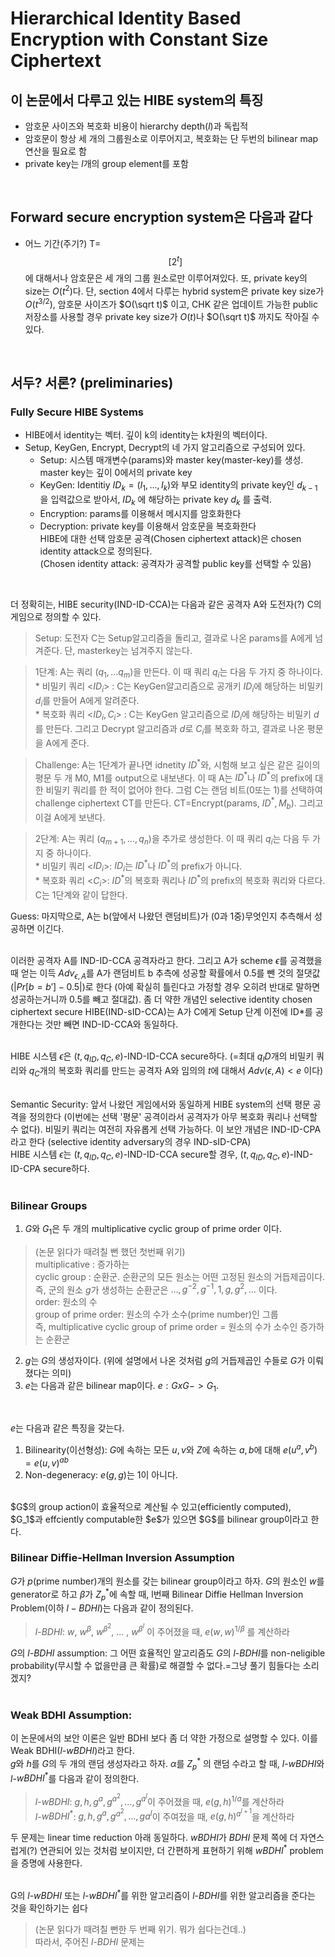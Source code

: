 # Hierarchical Identity Based Encryption with Constant Size Ciphertext  

## 이 논문에서 다루고 있는 HIBE system의 특징  
* 암호문 사이즈와 복호화 비용이 hierarchy depth($l$)과 독립적  
* 암호문이 항상 세 개의 그룹원소로 이루어지고, 복호화는 단 두번의 bilinear map 연산을 필요로 함  
* private key는 $l$개의 group element를 포함  
</br>

## Forward secure encryption system은 다음과 같다  
* 어느 기간(주기?) T=$$[2^t]$$에 대해서나 암호문은 세 개의 그룹 원소로만 이루어져있다. 또, private key의 size는 $O(t^2)$다. 단, section 4에서 다루는 hybrid system은 private key size가 $O(t^{3/2})$, 암호문 사이즈가 $O(\sqrt t)$ 이고, CHK 같은 업데이트 가능한 public 저장소를 사용할 경우 private key size가 $O(t)$나 $O(\sqrt t)$ 까지도 작아질 수 있다.  
</br>

## 서두? 서론? (preliminaries)  
### Fully Secure HIBE Systems  
* HIBE에서 identity는 벡터. 깊이 k의 identity는 k차원의 벡터이다.  
* Setup, KeyGen, Encrypt, Decrypt의 네 가지 알고리즘으로 구성되어 있다.  
    * Setup: 시스템 매개변수(params)와 master key(master-key)를 생성. master key는 깊이 0에서의 private key  
    * KeyGen: Identitiy $ID_k = (I_1,...,I_k)$와 부모 identity의 private key인 $d_{k-1}$을 입력값으로 받아서, $ID_k$ 에 해당하는 private key $d_k$ 를 출력.  
    * Encryption: params를 이용해서 메시지를 암호화한다  
    * Decryption: private key를 이용해서 암호문을 복호화한다  
HIBE에 대한 선택 암호문 공격(Chosen ciphertext attack)은 chosen identity attack으로 정의된다.  
(Chosen identity attack: 공격자가 공격할 public key를 선택할 수 있음)  
</br>

더 정확히는, HIBE security(IND-ID-CCA)는 다음과 같은 공격자 A와 도전자(?) C의 게임으로 정의할 수 있다.  

>Setup: 도전자 C는 Setup알고리즘을 돌리고, 결과로 나온 params를 A에게 넘겨준다. 단, masterkey는 넘겨주지 않는다.  

>1단계: A는 쿼리 $(q_1,...q_m)$을 만든다. 이 때 쿼리 $q_i$는 다음 두 가지 중 하나이다.  
    * 비밀키 쿼리 <$ID_i$> : C는 KeyGen알고리즘으로 공개키 $ID_i$에 해당하는 비밀키 $d_i$를 만들어 A에게 알려준다.  
    * 복호화 쿼리 <$ID_i, C_i$> : C는 KeyGen 알고리즘으로 $ID_i$에 해당하는 비밀키 $d$를 만든다. 그리고 Decrypt 알고리즘과 $d$로 $C_i$를 복호화 하고, 결과로 나온 평문을 A에게 준다.  

>Challenge: A는 1단계가 끝나면 idnetity $ID^*$와, 시험해 보고 싶은 같은 길이의 평문 두 개 M0, M1를 output으로 내보낸다. 이 때 A는 $ID^*$나 $ID^*$의 prefix에 대한 비밀키 쿼리를 한 적이 없어야 한다. 그럼 C는 랜덤 비트(0또는 1)를 선택하여 challenge ciphertext CT를 만든다. CT=Encrypt(params, $ID^*, M_b$). 그리고 이걸 A에게 보낸다.  

>2단계: A는 쿼리 $(q_{m+1},...,q_n)$을 추가로 생성한다. 이 때 쿼리 $q_i$는 다음 두 가지 중 하나이다.  
    * 비밀키 쿼리 <$ID_i$>: $ID_i$는 $ID^*$나 $ID^*$의 prefix가 아니다.  
    * 복호화 쿼리 <$C_i$>: $ID^*$의 복호화 쿼리나 $ID^*$의 prefix의 복호화 쿼리와 다르다.  
    C는 1단계와 같이 답한다.  

Guess: 마지막으로, A는 b(앞에서 나왔던 랜덤비트)가 (0과 1중)무엇인지 추측해서 성공하면 이긴다.  
</br>

이러한 공격자 A를 IND-ID-CCA 공격자라고 한다. 그리고 A가 scheme $\epsilon$를 공격했을 때 얻는 이득 $Adv_{\epsilon, A}$를 A가 랜덤비트 b 추측에 성공할 확률에서 0.5를 뺀 것의 절댓값 ($|Pr[b=b']-0.5|)$로 한다 (아예 확실히 틀린다고 가정할 경우 오히려 반대로 말하면 성공하는거니까 0.5를 빼고 절대값). 좀 더 약한 개념인 selective identity chosen ciphertext secure HIBE(IND-sID-CCA)는 A가 C에게 Setup 단계 이전에 ID*를 공개한다는 것만 빼면 IND-ID-CCA와 동일하다.  
</br>

HIBE 시스템 $\epsilon$은 $(t, q_{ID}, q_C, e)$-IND-ID-CCA secure하다. (=최대 $q_ID$개의 비밀키 쿼리와 $q_C$개의 복호화 쿼리를 만드는 공격자 A와 임의의 $t$에 대해서 $Adv(\epsilon, A)<e$ 이다)  
</br>

Semantic Security: 앞서 나왔던 게임에서와 동일하게 HIBE system의 선택 평문 공격을 정의한다 (이번에는 선택 '평문' 공격이라서 공격자가 아무 복호화 쿼리나 선택할 수 없다). 비밀키 쿼리는 여전히 자유롭게 선택 가능하다. 이 보안 개념은 IND-ID-CPA라고 한다 (selective identity adversary의 경우 IND-sID-CPA)  
HIBE 시스템 $\epsilon$는 $(t, q_{ID}, q_C, e)$-IND-ID-CCA secure할 경우, $(t, q_{ID}, q_C, e)$-IND-ID-CPA secure하다.  
</br>

### Bilinear Groups  
1. $G$와 $G_1$은 두 개의 multiplicative cyclic group of prime order 이다.  
>(논문 읽다가 때려칠 뻔 했던 첫번째 위기)  
multiplicative : 증가하는  
cyclic group : 순환군. 순환군의 모든 원소는 어떤 고정된 원소의 거듭제곱이다. 즉, 군의 원소 $g$가 생성하는 순환군은 ${...,g^{-2}, g^{-1}, 1, g, g^2,...}$ 이다.  
order: 원소의 수  
group of prime order: 원소의 수가 소수(prime number)인 그룹  
즉, multiplicative cyclic group of prime order  = 원소의 수가 소수인 증가하는 순환군  
2. $g$는 $G$의 생성자이다. (위에 설명에서 나온 것처럼 $g$의 거듭제곱인 수들로 $G$가 이뤄졌다는 의미)  
3. $e$는 다음과 같은 bilinear map이다. $e: GxG->G_1$.  
</br>

$e$는 다음과 같은 특징을 갖는다.  
1. Bilinearity(이선형성): $G$에 속하는 모든 $u,v$와 $Z$에 속하는 $a,b$에 대해 $e(u^a, v^b) = e(u,v)^{ab}$  
2. Non-degeneracy: $e(g,g)$는 1이 아니다.  
</br>
$G$의 group action이 효율적으로 계산될 수 있고(efficiently computed), $G_1$과 effciently computable한 $e$가 있으면 $G$를 bilinear group이라고 한다.  
</br>

### Bilinear Diffie-Hellman Inversion Assumption  
$G$가 $p$(prime number)개의 원소를 갖는 bilinear group이라고 하자. $G$의 원소인 $w$를 generator로 하고 $\beta$가 $Z_p^*$에 속할 때, l번째 Bilinear Diffie Hellman Inversion Problem(이하 $l-BDHI$)는 다음과 같이 정의된다.  
> $l$-$BDHI$: $w$, $w^{\beta}$, $w^{\beta^2}$, ... , $w^{\beta^l}$ 이 주어졌을 때, $e(w,w)^{1/{\beta}}$ 를 계산하라  

$G$의 $l$-$BDHI$ assumption: 그 어떤 효율적인 알고리즘도 $G$의 $l$-$BDHI$를 non-neligible probability(무시할 수 없을만큼 큰 확률)로 해결할 수 없다.=그냥 풀기 힘들다는 소리겠지?  
</br>

### Weak BDHI Assumption:  
이 논문에서의 보안 이론은 일반 BDHI 보다 좀 더 약한 가정으로 설명할 수 있다. 이를 Weak BDHI($l$-$wBDHI$)라고 한다.  
$g$와 $h$를 $G$의 두 개의 랜덤 생성자라고 하자. $\alpha$를 $Z_p^*$ 의 랜덤 수라고 할 때, $l$-$wBDHI$와 $l$-$wBDHI^*$를 다음과 같이 정의한다.  
> $l$-$wBDHI$: $g, h, g^a, g^{a^2},...,g^{a^l}$이 주어졌을 때, $e(g,h)^{1/a}$를 계산하라  
> $l$-$wBDHI^*$: $g, h, g^a, g^{a^2},...,g{a^l}$이 주여젔을 때, $e(g,h)^{a^{l+1}}$을 계산하라  

두 문제는 linear time reduction 아래 동일하다. $wBDHI$가 $BDHI$ 문제 쪽에 더 자연스럽게(?) 연관되어 있는 것처럼 보이지만, 더 간편하게 표현하기 위해 $wBDHI^*$ problem을 증명에 사용한다.  
</br>

G의 $l$-$wBDHI$ 또는 $l$-$wBDHI^*$를 위한 알고리즘이 $l$-$BDHI$를 위한 알고리즘을 준다는 것을 확인하기는 쉽다  
>(논문 읽다가 때려칠 뻔한 두 번째 위기. 뭐가 쉽다는건데..)  
따라서, 주어진 $l$-$BDHI$ 문제는 
